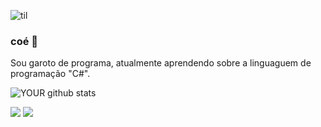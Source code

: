 ![til](https://media.giphy.com/media/v1.Y2lkPTc5MGI3NjExYjBjMTNkOTkyNzc0NDViZTY5ODkzMzliOWY2ZjhhYTljY2IzMmYxMiZlcD12MV9pbnRlcm5hbF9naWZzX2dpZklkJmN0PWc/f9nOGg4tZ1fvStTFeX/giphy.gif)

### coé 👋
Sou garoto de programa, atualmente aprendendo sobre a linguaguem de programação "C#".

![YOUR github stats](https://github-readme-stats.vercel.app/api?username=slapinthehottie)

[<img src="https://img.shields.io/badge/twitter-%231DA1F2.svg?&style=for-the-badge&logo=twitter&logoColor=white" />](https://twitter.com/Aislxn) 
[<img src = "https://img.shields.io/badge/instagram-%23E4405F.svg?&style=for-the-badge&logo=instagram&logoColor=white">](https://www.instagram.com/Aislxn/) 

